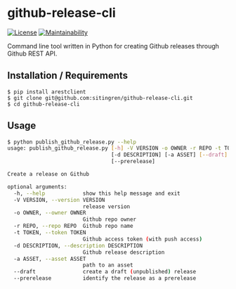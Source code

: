 # github-release-cli

[![License](https://img.shields.io/badge/License-MIT-yellow.svg)](https://github.com/sitingren/github-release-cli/blob/master/LICENSE)
[![Maintainability](https://api.codeclimate.com/v1/badges/cd29044d7637bc78f4b9/maintainability)](https://codeclimate.com/github/sitingren/github-release-cli/maintainability)

Command line tool written in Python for creating Github releases through Github REST API.

## Installation / Requirements
```
$ pip install arestclient
$ git clone git@github.com:sitingren/github-release-cli.git
$ cd github-release-cli
```

## Usage
```bash
$ python publish_github_release.py --help
usage: publish_github_release.py [-h] -V VERSION -o OWNER -r REPO -t TOKEN
                                 [-d DESCRIPTION] [-a ASSET] [--draft]
                                 [--prerelease]

Create a release on Github

optional arguments:
  -h, --help            show this help message and exit
  -V VERSION, --version VERSION
                        release version
  -o OWNER, --owner OWNER
                        Github repo owner
  -r REPO, --repo REPO  Github repo name
  -t TOKEN, --token TOKEN
                        Github access token (with push access)
  -d DESCRIPTION, --description DESCRIPTION
                        Github release description
  -a ASSET, --asset ASSET
                        path to an asset
  --draft               create a draft (unpublished) release
  --prerelease          identify the release as a prerelease
```
